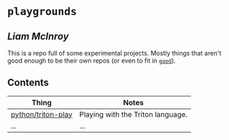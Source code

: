 # `playgrounds`
## _Liam McInroy_

This is a repo full of some experimental projects. Mostly things that aren't
good enough to be their own repos (or even to fit in
[`good`](https://github.com/liammcinroy/good)).

## Contents

| Thing | Notes |
|-------|-------|
| [python/triton-play](python/triton-play) | Playing with the Triton language. |
| ... | ... |
